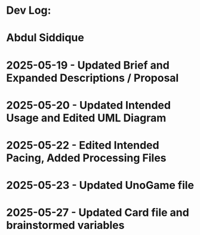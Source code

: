 # Dev Log:
# Abdul Siddique
# 2025-05-19 - Updated Brief and Expanded Descriptions / Proposal
# 2025-05-20 - Updated Intended Usage and Edited UML Diagram
# 2025-05-22 - Edited Intended Pacing, Added Processing Files
# 2025-05-23 - Updated UnoGame file
# 2025-05-27 - Updated Card file and brainstormed variables
